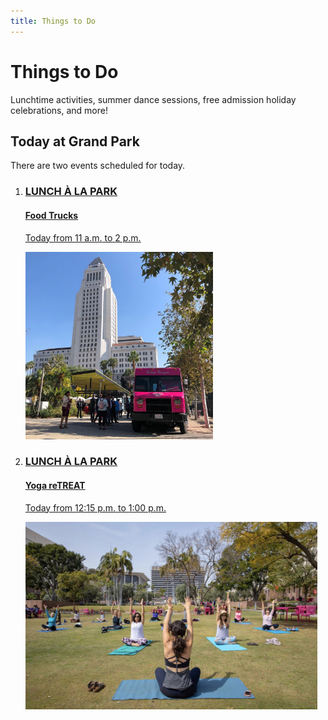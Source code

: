 ```yaml
---
title: Things to Do
---
```


<style>
:root {
  --primary-color: var(--pink);
}
</style>

# Things to Do

Lunchtime activities, summer dance sessions, free admission holiday celebrations, and more!

## Today at Grand Park

There are two events scheduled for today.

<ol class="event-list">
  <li>
    <a href="/food-trucks/">
      <div>
        <h3>LUNCH À LA PARK</h3>
        <h4>Food Trucks</h4>
        <p>Today from <time datetime="11:00">11 a.m.</time> to <time datetime="14:00">2 p.m.</time></p>
      </div>
      <img src="/uploads/food-truck.jpg" height="300" alt="" />
    </a>
  </li>
  <li>
    <a href="/yoga/">
      <div>
        <h3>LUNCH À LA PARK</h3>
        <h4>Yoga reTREAT</h4>
        <p>Today from <time datetime="12:15">12:15 p.m.</time> to <time datetime="13:00">1:00 p.m.</time></p>
      </div>
      <img src="/uploads/yoga.jpg" height="300" alt="" />
    </a>
  </li>
</ol>
